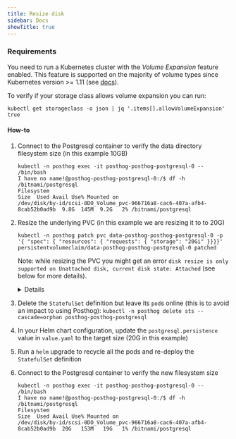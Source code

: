 ```yaml
---
title: Resize disk
sidebar: Docs
showTitle: true
---
```


### Requirements
You need to run a Kubernetes cluster with the _Volume Expansion_ feature enabled. This feature is supported on the majority of volume types since Kubernetes version >= 1.11 (see [docs](https://kubernetes.io/docs/concepts/storage/storage-classes/#allow-volume-expansion)).

To verify if your storage class allows volume expansion you can run:

```shell
kubectl get storageclass -o json | jq '.items[].allowVolumeExpansion'
true
```

#### How-to

1. Connect to the Postgresql container to verify the data directory filesystem size (in this example 10GB)
    ```shell
    kubectl -n posthog exec -it posthog-posthog-postgresql-0 -- /bin/bash
    I have no name!@posthog-posthog-postgresql-0:/$ df -h /bitnami/postgresql
    Filesystem                                                                Size  Used Avail Use% Mounted on
    /dev/disk/by-id/scsi-0DO_Volume_pvc-966716a8-cac6-407a-afb4-8cab52b0ad9b  9.8G  145M  9.2G   2% /bitnami/postgresql
    ```

1. Resize the underlying PVC (in this example we are resizing it to to 20G)
    ```shell
    kubectl -n posthog patch pvc data-posthog-posthog-postgresql-0 -p '{ "spec": { "resources": { "requests": { "storage": "20Gi" }}}}'
    persistentvolumeclaim/data-posthog-posthog-postgresql-0 patched
    ```

    Note: while resizing the PVC you might get an error `disk resize is only supported on Unattached disk, current disk state: Attached` (see below for more details).
    <details>

    In this specific case you need to temporary scale down the `StatefulSet` replica value to zero. **This will briefly disrupt the Postgresql service availability and TODO: what's the impact?**

    You can do that by running: `kubectl -n posthog patch statefulset posthog-posthog-postgresql -p '{ "spec": { "replicas": 0 }}'`

    After you successfully resized the PVC, you can restore the initial replica definition with: `kubectl -n posthog patch statefulset posthog-posthog-postgresql -p '{ "spec": { "replicas": 1 }}'`

    </details>

1. Delete the `StatefulSet` definition but leave its `pod`s online (this is to avoid an impact to using Posthog): `kubectl -n posthog delete sts --cascade=orphan posthog-posthog-postgresql`

1. In your Helm chart configuration, update the `postgresql.persistence` value in `value.yaml` to the target size (20G in this example)

1. Run a `helm` upgrade to recycle all the pods and re-deploy the `StatefulSet` definition

1. Connect to the Postgresql container to verify the new filesystem size
    ```shell
    kubectl -n posthog exec -it posthog-posthog-postgresql-0 -- /bin/bash
    I have no name!@posthog-posthog-postgresql-0:/$ df -h /bitnami/postgresql
    Filesystem                                                                Size  Used Avail Use% Mounted on
    /dev/disk/by-id/scsi-0DO_Volume_pvc-966716a8-cac6-407a-afb4-8cab52b0ad9b  20G   153M   19G   1% /bitnami/postgresql
    ```
